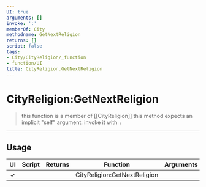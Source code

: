 ```yaml
---
UI: true
arguments: []
invoke: ':'
memberOf: City
methodname: GetNextReligion
returns: []
script: false
tags:
- City/CityReligion/_function
- function/UI
title: CityReligion.GetNextReligion
---
```

# CityReligion:GetNextReligion
> this function is a member of [[CityReligion]]
> this method expects an implicit "self" argument. invoke it with `:`
-----
## Usage
|  UI | Script | Returns | Function | Arguments |
|:---:|:------:|-------:|:--------:|:---------|
|✓| ||CityReligion:GetNextReligion||
